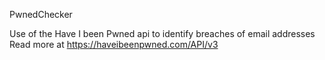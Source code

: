 PwnedChecker 


Use of the Have I been Pwned api to identify breaches of email addresses
Read more at https://haveibeenpwned.com/API/v3
